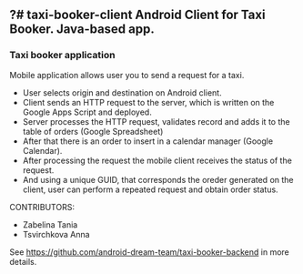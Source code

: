 ?# taxi-booker-client
Android Client for Taxi Booker. Java-based app.
---

### Taxi booker application

Mobile application allows user you to send a request for a taxi.
* User selects origin and destination on Android client.
* Client sends an HTTP request to the server, which is written on the Google Apps Script and deployed.
* Server processes the HTTP request, validates record and adds it to the table of orders (Google Spreadsheet)
* After that there is an order to insert in a calendar manager (Google Calendar).
* After processing the request the mobile client receives the status of the request.
* And using a unique GUID, that corresponds the oreder generated on the client, user can perform a repeated request and obtain order status.

CONTRIBUTORS:

* Zabelina Tania
* Tsvirchkova Anna


See https://github.com/android-dream-team/taxi-booker-backend in more details.
